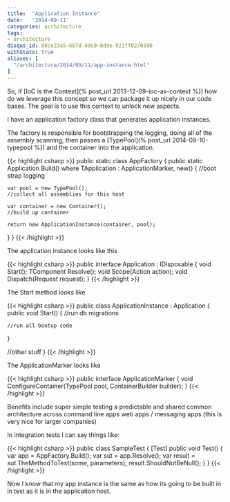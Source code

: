 ```yaml
---
title:  "Application Instance"
date:   '2014-09-11'
categories: architecture
tags:
- architecture
disqus_id: 08ce23a5-687d-4dc0-8d9e-921ff8270590
withStats: true
aliases: [
  "/architecture/2014/09/11/app-instance.html"
]
---
```


So, if [IoC is the Context](% post_url 2013-12-09-ioc-as-context %}) how do we
leverage this concept so we can package it up nicely in our code bases. The goal
is to use this context to unlock new aspects.

I have an application factory class that generates application instances.

The factory is responsible for bootstrapping the logging, doing all of the
assembly scanning, then passes a [TypePool](% post_url 2014-09-10-typepool %}) and the container into the application.

{{< highlight csharp >}}
public static class AppFactory
{
  public static Application Build<TApplication>()
      where TApplication : ApplicationMarker, new()
  {
    //boot strap logging

    var pool = new TypePool();
    //collect all assemblies for this host

    var container = new Container();
    //build up container

    return new ApplicationInstance(container, pool);
  }
}
{{< /highlight >}}

The application instance looks like this

{{< highlight csharp >}}
public interface Application : IDisposable
{
  void Start();
  TComponent Resolve<TComponent>();
  void Scope(Action<ILifetimeScope> action);
  void Dispatch(Request request);
}
{{< /highlight >}}

The Start method looks like

{{< highlight csharp >}}
public class ApplicationInstance : Application
{
  public void Start()
  {
    //run db migrations

    //run all bootup code
  }

  //other stuff
}
{{< /highlight >}}

The ApplicationMarker looks like


{{< highlight csharp >}}
public interface ApplicationMarker
{
  void ConfigureContainer(TypePool pool, ContainerBuilder builder);
}
{{< /highlight >}}

Benefits include super simple testing
a predictable and shared common architecture across command line apps
web apps / messaging apps (this is very nice for larger companies)

In integration tests I can say things like:

{{< highlight csharp >}}
public class SampleTest
{
  [Test]
  public void Test()
  {
    var app = AppFactory.Build<MyApplication>();
    var sut = app.Resolve<TheSystemToTest>();
    var result = sut.TheMethodToTest(some, parameters);
    result.ShouldNotBeNull();
  }
}
{{< /highlight >}}

Now I know that my app instance is the same as how its going to be built in
in test as it is in the application host.
